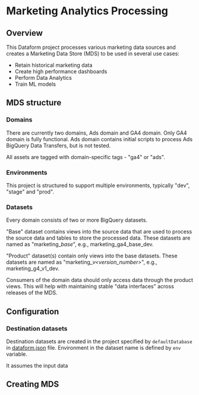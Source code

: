 # Marketing Analytics Processing

## Overview
This Dataform project processes various marketing data sources and creates a Marketing Data Store (MDS) to be used in several use cases:
* Retain historical marketing data
* Create high performance dashboards
* Perform Data Analytics
* Train ML models

## MDS structure
### Domains
There are currently two domains, Ads domain and GA4 domain. Only GA4 domain is fully functional. 
Ads domain contains initial scripts to process Ads BigQuery Data Transfers, but is not tested.

All assets are tagged with domain-specific tags - "ga4" or "ads".

### Environments
This project is structured to support multiple environments, typically "dev", "stage" and "prod".

### Datasets
Every domain consists of two or more BigQuery datasets. 

"Base" dataset contains views into the source data that are used to process the source data and tables to store the processed data. 
These datasets are named as "marketing_<domain>_base_<env>", e.g., marketing_ga4_base_dev.

"Product" dataset(s) contain only views into the base datasets. These datasets are named as "marketing_<domain>_v<version_number>_<env>", 
e.g., marketing_g4_v1_dev.

Consumers of the domain data should only access data through the product views. This will help with maintaining stable "data interfaces"
across releases of the MDS.

## Configuration
### Destination datasets
Destination datasets are created in the project specified by `defaultDatabase` in [dataform.json](/dataform.json) file.
Environment in the dataset name is defined by `env` variable. 


 It assumes the input data

## Creating MDS




